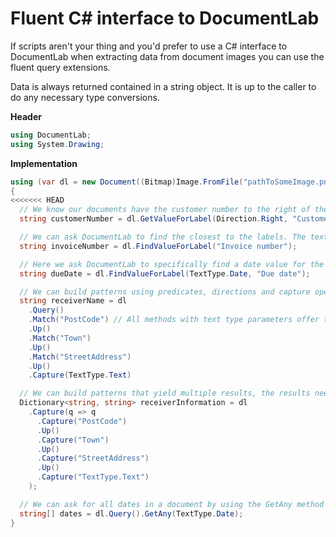 # Fluent C# interface to DocumentLab

If scripts aren't your thing and you'd prefer to use a C# interface to DocumentLab when extracting data from document images you can use the fluent query extensions. 

Data is always returned contained in a string object. It is up to the caller to do any necessary type conversions.

**Header**
```C#
using DocumentLab;
using System.Drawing;
```

**Implementation**
```C#
using (var dl = new Document((Bitmap)Image.FromFile("pathToSomeImage.png")))
{
<<<<<<< HEAD
  // We know our documents have the customer number to the right of the labels we know of, we can be very specific about the direction
  string customerNumber = dl.GetValueForLabel(Direction.Right, "Customer number", "Cust no");

  // We can ask DocumentLab to find the closest to the labels. The text type of the value to match is by default "Text".
  string invoiceNumber = dl.FindValueForLabel("Invoice number");

  // Here we ask DocumentLab to specifically find a date value for the specified label
  string dueDate = dl.FindValueForLabel(TextType.Date, "Due date");

  // We can build patterns using predicates, directions and capture operations that return the value matched in the document
  string receiverName = dl
    .Query()
    .Match("PostCode") // All methods with text type parameters offer the TextType enum as well as a string variant of the method, this is because dynamically loaded contexgtual data files aren't statically defined'
    .Up()
    .Match("Town")
    .Up()
    .Match("StreetAddress")
    .Up()
    .Capture(TextType.Text)

  // We can build patterns that yield multiple results, the results need to be named and the response is a Dictionary<string, string>
  Dictionary<string, string> receiverInformation = dl
    .Capture(q => q
      .Capture("PostCode")
      .Up()
      .Capture("Town")
      .Up()
      .Capture("StreetAddress")
      .Up()
      .Capture("TextType.Text")
    );

  // We can ask for all dates in a document by using the GetAny method
  string[] dates = dl.Query().GetAny(TextType.Date);
}
``` 
